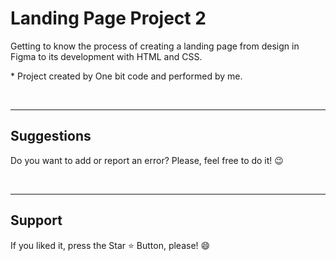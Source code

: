 # Landing Page Project 2

<p>Getting to know the process of creating a landing page from design in Figma to its development with HTML and CSS.</p>

<p> * Project created by One bit code and performed by me. </p>




<br>
<hr>
<h2> Suggestions </h2>
<p> Do you want to add or report an error? Please, feel free to do it! 😉 </p>

<br>
<hr>
<h2> Support </h2>
<p> If you liked it, press the Star ⭐ Button, please! 😄 </p>
